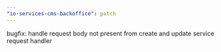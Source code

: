 ```yaml
---
"io-services-cms-backoffice": patch
---
```


bugfix: handle request body not present from create and update service request handler
